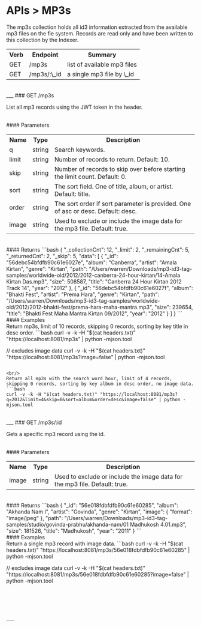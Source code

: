 <div class="page-header">
  <h1  id="page-title">APIs > MP3s</h1>
</div>

The mp3s collection holds all id3 information extracted from the available mp3 files
on the fie system. Records are read only and have been written to this collection by the Indexer.

<table id="tbl">
  <colgroup>
    <col>
    <col>
    <col>
  </colgroup>
  <tr>
    <th>Verb</th>
    <th>Endpoint</th>
    <th>Summary</th>
  </tr>
  <tr><td>GET</td><td>/mp3s</td><td>list of available mp3 files</td></tr>
  <tr><td>GET</td><td>/mp3s/:\_id</td><td>a single mp3 file by \_id</td></tr>
</table>


<br/>
___
### GET /mp3s

List all mp3 records using the JWT token in the header.

<br/>
#### Parameters
<table id="tbl">
  <colgroup>
    <col>
    <col>
    <col>
  </colgroup>
  <tr>
    <th>Name</th>
    <th>Type</th>
    <th>Description</th>
  </tr>
  <tr><td>q</td><td>string</td><td>Search keywords.</td></tr>
  <tr><td>limit</td><td>string</td><td>Number of records to return. Default: 10.</td></tr>
  <tr><td>skip</td><td>string</td><td>Number of records to skip over before starting the limit count. Default: 0.</td></tr>
  <tr><td>sort</td><td>string</td><td>The sort field. One of title, album, or artist. Default: title.</td></tr>
  <tr><td>order</td><td>string</td><td>The sort order if sort parameter is provided. One of asc or desc. Default: desc.</td></tr>
  <tr><td>image</td><td>string</td><td>Used to exclude or include the image data for the mp3 file. Default: true.</td></tr>
</table>


<br/>
#### Returns
```bash
{
    "_collectionCnt": 12,
    "_limit": 2,
    "_remainingCnt": 5,
    "_returnedCnt": 2,
    "_skip": 5,
    "data": [
        {
            "_id": "56debc54bfdfb90c61e6027e",
            "album": "Canberra",
            "artist": "Amala Kirtan",
            "genre": "Kirtan",
            "path": "/Users/warren/Downloads/mp3-id3-tag-samples/worldwide-old/2012/2012-canberra-24-hour-kirtan/14-Amala Kirtan Das.mp3",
            "size": 508587,
            "title": "Canberra 24 Hour Kirtan 2012 Track 14",
            "year": "2012"
        },
        {
            "_id": "56debc54bfdfb90c61e6027f",
            "album": "Bhakti Fest",
            "artist": "Prema Hara",
            "genre": "Kirtan",
            "path": "/Users/warren/Downloads/mp3-id3-tag-samples/worldwide-old/2012/2012-bhakti-fest/prema-hara-maha-mantra.mp3",
            "size": 239654,
            "title": "Bhakti Fest Maha Mantra Kirtan 09/2012",
            "year": "2012"
        }
    ]
}
```


<br/>
#### Examples

<br/>
Return mp3s, limit of 10 records, skipping 0 records, sorting by key title in desc order.
```bash
curl -v -k -H "$(cat headers.txt)" "https://localhost:8081/mp3s" | python -mjson.tool

// excludes image data
curl -v -k -H "$(cat headers.txt)" "https://localhost:8081/mp3s?image=false" | python -mjson.tool
```

<br/>
Return all mp3s with the search word hour, limit of 4 records, skipping 0 records, sorting by key album in desc order, no image data.
```bash
curl -v -k -H "$(cat headers.txt)" "https://localhost:8081/mp3s?q=2012&limit=4&skip=0&sort=album&order=desc&image=false" | python -mjson.tool
```




<br/>
___
### GET /mp3s/:id

Gets a specific mp3 record using the id.

<br/>
#### Parameters
<table id="tbl">
  <colgroup>
    <col>
    <col>
    <col>
  </colgroup>
  <tr>
    <th>Name</th>
    <th>Type</th>
    <th>Description</th>
  </tr>
  <tr><td>image</td><td>string</td><td>Used to exclude or include the image data for the mp3 file. Default: true.</td></tr>
</table>

<br/>
#### Returns
```bash
{
    "_id": "56e018fdbfdfb90c61e60285",
    "album": "Akhanda Nam I",
    "artist": "Govinda",
    "genre": "Kirtan",
    "image": {
        "format": "image/jpeg"
    },
    "path": "/Users/warren/Downloads/mp3-id3-tag-samples/studio/govinda-prabhu/akhanda-nam/01 Madhukosh 4.01.mp3",
    "size": 181526,
    "title": "Madhukosh",
    "year": "2011"
}
```


<br/>
#### Examples

<br/>
Return a single mp3 record with image data.
```bash
curl -v -k -H "$(cat headers.txt)" "https://localhost:8081/mp3s/56e018fdbfdfb90c61e60285" | python -mjson.tool

// excludes image data
curl -v -k -H "$(cat headers.txt)" "https://localhost:8081/mp3s/56e018fdbfdfb90c61e60285?image=false" | python -mjson.tool
```





___
